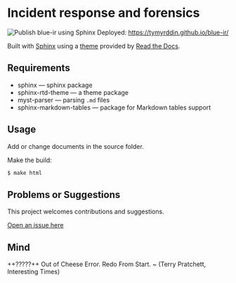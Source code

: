 # Incident response and forensics

![Publish blue-ir using Sphinx](https://github.com/tymyrddin/blue-ir/workflows/Publish%20blue-ir%20using%20Sphinx/badge.svg?branch=main)
 Deployed: https://tymyrddin.github.io/blue-ir/

Built with [Sphinx](https://www.sphinx-doc.org) using a [theme](https://github.com/readthedocs/sphinx_rtd_theme) provided
by [Read the Docs](https://readthedocs.org/).

## Requirements

* sphinx — sphinx package
* sphinx-rtd-theme — a theme package
* myst-parser — parsing `.md` files
* sphinx-markdown-tables — package for Markdown tables support

## Usage

Add or change documents in the source folder.

Make the build:
```bash
$ make html
```

## Problems or Suggestions

This project welcomes contributions and suggestions. 

[Open an issue here](https://github.com/tymyrddin/blue-ir/issues)

## Mind

++?????++ Out of Cheese Error. Redo From Start. ~ (Terry Pratchett, Interesting Times)

